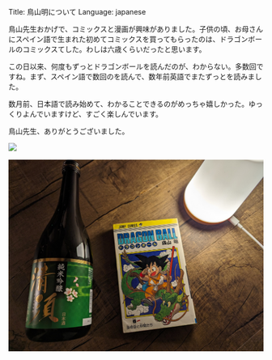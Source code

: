 Title: 鳥山明について
Language: japanese

鳥山先生おかげで、コミックスと漫画が興味がありました。子供の頃、お母さんにスペイン語で生まれた初めてコミックスを買ってもらったのは、ドラゴンボールのコミックスてした。わしは六歳くらいだったと思います。

この日以来、何度もずっとドラゴンボールを読んだのが、わからない。多数回ですね。まず、スペイン語で数回のを読んで、数年前英語でまたずっとを読みました。

数月前、日本語で読み始めて、わかることできるのがめっちゃ嬉しかった。ゆっくりよんでいますけど、すごく楽しんでいます。

鳥山先生、ありがとうございました。

![](./dragon-ball-1.jpg)  

![](./images/dragon-ball-2.jpg)